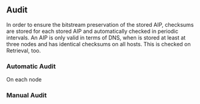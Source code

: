 ## Audit 

In order to ensure the bitstream preservation of the stored AIP, checksums are stored for each stored AIP and automatically checked in periodic intervals. 
An AIP is only valid in terms of DNS, when is stored at least at three nodes and has identical checksums on all hosts. 
This is checked on Retrieval, too. 

### Automatic Audit

On each node

### Manual Audit 
